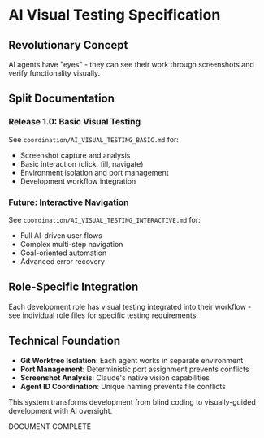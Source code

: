 # AI Visual Testing Specification

## Revolutionary Concept
AI agents have "eyes" - they can see their work through screenshots and verify functionality visually.

## Split Documentation

### Release 1.0: Basic Visual Testing
See `coordination/AI_VISUAL_TESTING_BASIC.md` for:
- Screenshot capture and analysis
- Basic interaction (click, fill, navigate)  
- Environment isolation and port management
- Development workflow integration

### Future: Interactive Navigation  
See `coordination/AI_VISUAL_TESTING_INTERACTIVE.md` for:
- Full AI-driven user flows
- Complex multi-step navigation
- Goal-oriented automation
- Advanced error recovery

## Role-Specific Integration
Each development role has visual testing integrated into their workflow - see individual role files for specific testing requirements.

## Technical Foundation
- **Git Worktree Isolation**: Each agent works in separate environment
- **Port Management**: Deterministic port assignment prevents conflicts
- **Screenshot Analysis**: Claude's native vision capabilities
- **Agent ID Coordination**: Unique naming prevents file conflicts

This system transforms development from blind coding to visually-guided development with AI oversight.

DOCUMENT COMPLETE